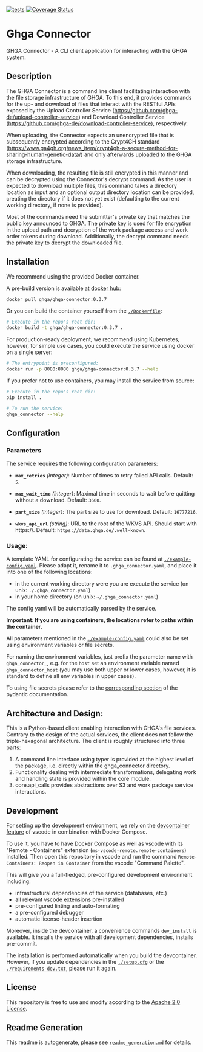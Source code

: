 
[![tests](https://github.com/ghga-de/ghga-connector/actions/workflows/unit_and_int_tests.yaml/badge.svg)](https://github.com/ghga-de/ghga-connector/actions/workflows/unit_and_int_tests.yaml)
[![Coverage Status](https://coveralls.io/repos/github/ghga-de/ghga-connector/badge.svg?branch=main)](https://coveralls.io/github/ghga-de/ghga-connector?branch=main)

# Ghga Connector

GHGA Connector - A CLI client application for interacting with the GHGA system.

## Description

<!-- Please provide a short overview of the features of this service.-->

The GHGA Connector is a command line client facilitating interaction with the file storage infrastructure of GHGA.
To this end, it provides commands for the up- and download of files that interact with the RESTful APIs exposed by the Upload Controller Service (https://github.com/ghga-de/upload-controller-service) and Download Controller Service (https://github.com/ghga-de/download-controller-service), respectively.

When uploading, the Connector expects an unencrypted file that is subsequently encrypted according to the Crypt4GH standard (https://www.ga4gh.org/news_item/crypt4gh-a-secure-method-for-sharing-human-genetic-data/) and only afterwards uploaded to the GHGA storage infrastructure.

When downloading, the resulting file is still encrypted in this manner and can be decrypted using the Connector's decrypt command.
As the user is expected to download multiple files, this command takes a directory location as input and an optional output directory location can be provided, creating the directory if it does not yet exist (defaulting to the current working directory, if none is provided).

Most of the commands need the submitter's private key that matches the public key announced to GHGA.
The private key is used for file encryption in the upload path and decryption of the work package access and work order tokens during download.
Additionally, the decrypt command needs the private key to decrypt the downloaded file.


## Installation
We recommend using the provided Docker container.

A pre-build version is available at [docker hub](https://hub.docker.com/repository/docker/ghga/ghga-connector):
```bash
docker pull ghga/ghga-connector:0.3.7
```

Or you can build the container yourself from the [`./Dockerfile`](./Dockerfile):
```bash
# Execute in the repo's root dir:
docker build -t ghga/ghga-connector:0.3.7 .
```

For production-ready deployment, we recommend using Kubernetes, however,
for simple use cases, you could execute the service using docker
on a single server:
```bash
# The entrypoint is preconfigured:
docker run -p 8080:8080 ghga/ghga-connector:0.3.7 --help
```

If you prefer not to use containers, you may install the service from source:
```bash
# Execute in the repo's root dir:
pip install .

# To run the service:
ghga_connector --help
```

## Configuration
### Parameters

The service requires the following configuration parameters:
- **`max_retries`** *(integer)*: Number of times to retry failed API calls. Default: `5`.

- **`max_wait_time`** *(integer)*: Maximal time in seconds to wait before quitting without a download. Default: `3600`.

- **`part_size`** *(integer)*: The part size to use for download. Default: `16777216`.

- **`wkvs_api_url`** *(string)*: URL to the root of the WKVS API. Should start with https://. Default: `https://data.ghga.de/.well-known`.


### Usage:

A template YAML for configurating the service can be found at
[`./example-config.yaml`](./example-config.yaml).
Please adapt it, rename it to `.ghga_connector.yaml`, and place it into one of the following locations:
- in the current working directory were you are execute the service (on unix: `./.ghga_connector.yaml`)
- in your home directory (on unix: `~/.ghga_connector.yaml`)

The config yaml will be automatically parsed by the service.

**Important: If you are using containers, the locations refer to paths within the container.**

All parameters mentioned in the [`./example-config.yaml`](./example-config.yaml)
could also be set using environment variables or file secrets.

For naming the environment variables, just prefix the parameter name with `ghga_connector_`,
e.g. for the `host` set an environment variable named `ghga_connector_host`
(you may use both upper or lower cases, however, it is standard to define all env
variables in upper cases).

To using file secrets please refer to the
[corresponding section](https://pydantic-docs.helpmanual.io/usage/settings/#secret-support)
of the pydantic documentation.



## Architecture and Design:
<!-- Please provide an overview of the architecture and design of the code base.
Mention anything that deviates from the standard triple hexagonal architecture and
the corresponding structure. -->

This is a Python-based client enabling interaction with GHGA's file services.
Contrary to the design of the actual services, the client does not follow the triple-hexagonal architecture.
The client is roughly structured into three parts:

1. A command line interface using typer is provided at the highest level of the package, i.e. directly within the ghga_connector directory.
2. Functionality dealing with intermediate transformations, delegating work and handling state is provided within the core module.
3. core.api_calls provides abstractions over S3 and work package service interactions.


## Development
For setting up the development environment, we rely on the
[devcontainer feature](https://code.visualstudio.com/docs/remote/containers) of vscode
in combination with Docker Compose.

To use it, you have to have Docker Compose as well as vscode with its "Remote - Containers"
extension (`ms-vscode-remote.remote-containers`) installed.
Then open this repository in vscode and run the command
`Remote-Containers: Reopen in Container` from the vscode "Command Palette".

This will give you a full-fledged, pre-configured development environment including:
- infrastructural dependencies of the service (databases, etc.)
- all relevant vscode extensions pre-installed
- pre-configured linting and auto-formating
- a pre-configured debugger
- automatic license-header insertion

Moreover, inside the devcontainer, a convenience commands `dev_install` is available.
It installs the service with all development dependencies, installs pre-commit.

The installation is performed automatically when you build the devcontainer. However,
if you update dependencies in the [`./setup.cfg`](./setup.cfg) or the
[`./requirements-dev.txt`](./requirements-dev.txt), please run it again.

## License
This repository is free to use and modify according to the
[Apache 2.0 License](./LICENSE).

## Readme Generation
This readme is autogenerate, please see [`readme_generation.md`](./readme_generation.md)
for details.
